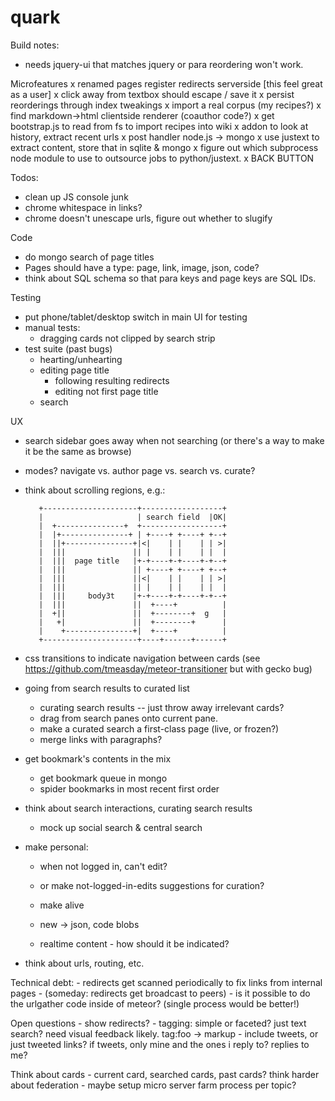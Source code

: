 quark
=====

Build notes:
 - needs jquery-ui that matches jquery or para reordering won't work.

Microfeatures
 x renamed pages register redirects serverside [this feel great as a user]
 x click away from textbox should escape / save it
 x persist reorderings through index tweakings
 x import a real corpus (my recipes?)
 x find markdown->html clientside renderer (coauthor code?)
 x get bootstrap.js to read from fs to import recipes into wiki
 x addon to look at history, extract recent urls
 x post handler node.js -> mongo
 x use justext to extract content, store that in sqlite & mongo
 x figure out which subprocess node module to use to outsource jobs to python/justext.
x BACK BUTTON

Todos:

- clean up JS console junk
- chrome whitespace in links?
- chrome doesn't unescape urls, figure out whether to slugify

Code
  - do mongo search of page titles
  - Pages should have a type: page, link, image, json, code?
  - think about SQL schema so that para keys and page keys are SQL IDs.

Testing
 - put phone/tablet/desktop switch in main UI for testing
 - manual tests:
 	- dragging cards not clipped by search strip
 - test suite (past bugs)
	 - hearting/unhearting
	 - editing page title
	   - following resulting redirects
	   - editing not first page title
	 - search


UX
  - search sidebar goes away when not searching (or there's a way to make it be the same as browse)
  - modes?  navigate vs. author page vs. search vs. curate?

  - think about scrolling regions, e.g.:


           +---------------------+------------------+
           |                     | search field  |OK|
           |  +---------------+  +------------------+
           |  |+---------------+ | +----+ +----+ +--+
           |  ||+---------------+|<|    | |    | | >|
           |  |||               || |    | |    | |  |
           |  |||  page title   |+-+----+-+----+-+--+
           |  |||               || +----+ +----+ +--+
           |  |||               ||<|    | |    | | >|
           |  |||               || |    | |    | |  |
           |  |||     body3t    |+-+----+-+----+-+--+
           |  |||               ||  +----+          |
           |  +||               ||  +--------+  g   |
           |   +|               ||  +--------+      |
           |    +---------------+|  +----+          |
           +---------------------+----+------+------+

  - css transitions to indicate navigation between cards (see https://github.com/tmeasday/meteor-transitioner but with gecko bug)
  - going from search results to curated list
    - curating search results -- just throw away irrelevant cards?
    - drag from search panes onto current pane.
    - make a curated search a first-class page (live, or frozen?)
    - merge links with paragraphs?

  - get bookmark's contents in the mix
	- get bookmark queue in mongo
	- spider bookmarks in most recent first order

  - think about search interactions, curating search results
	- mock up social search & central search

  - make personal:
	  - when not logged in, can't edit?
	  - or make not-logged-in-edits suggestions for curation?
	 	
	- make alive
	 - new -> json, code blobs
	 - realtime content - how should it be indicated?

 - think about urls, routing, etc.
 
Technical debt:
	- redirects get scanned periodically to fix links from internal pages
	- (someday: redirects get broadcast to peers)
	- is it possible to do the urlgather code inside of meteor? (single process would be better!)

Open questions
	- show redirects?
	- tagging: simple or faceted?  just text search?  need visual feedback likely.  tag:foo -> markup
	- include tweets, or just tweeted links?  if tweets, only mine and the ones i reply to?  replies to me?

Think about cards - current card, searched cards, past cards?
think harder about federation - maybe setup micro server farm process per topic?

